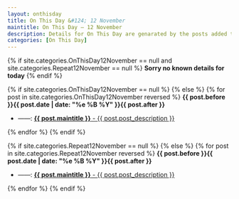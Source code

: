```yaml
---
layout: onthisday
title: On This Day &#124; 12 November
maintitle: On This Day — 12 November
description: Details for On This Day are genarated by the posts added to the website so the content is subject to changes/updates over time.
categories: [On This Day]
---
```


{% if site.categories.OnThisDay12November == null and site.categories.Repeat12November == null %}
<strong>Sorry no known details for today</strong>
{% endif %}

{% if site.categories.OnThisDay12November == null %}
{% else %}
{% for post in site.categories.OnThisDay12November reversed %}
<strong>{{ post.before }}{{ post.date | date: "%e %B %Y" }}{{ post.after }}</strong>
<ul>
<li> ——: <a href="{{ post.url }}"><strong>{{ post.maintitle }}</strong> - {{ post.post_description }}</a></li>
</ul>
{% endfor %}
{% endif %}

{% if site.categories.Repeat12November == null %}
{% else %}
{% for post in site.categories.Repeat12November reversed %}
<strong>{{ post.before }}{{ post.date | date: "%e %B %Y" }}{{ post.after }}</strong>
<ul>
<li> ——: <a href="{{ post.url }}"><strong>{{ post.maintitle }}</strong> - {{ post.post_description }}</a></li>
</ul>
{% endfor %}
{% endif %}
